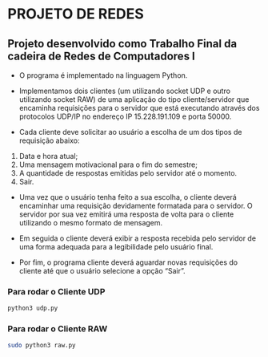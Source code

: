 # PROJETO DE REDES

## Projeto desenvolvido como Trabalho Final da cadeira de Redes de Computadores I

- O programa é implementado na linguagem Python. 

- Implementamos dois clientes (um utilizando socket UDP e outro utilizando socket RAW) de uma
aplicação do tipo cliente/servidor que encaminha requisições para o servidor que está executando através
dos protocolos UDP/IP no endereço IP 15.228.191.109 e porta 50000.

- Cada cliente deve solicitar ao
usuário a escolha de um dos tipos de requisição abaixo:
1. Data e hora atual;
2. Uma mensagem motivacional para o fim do semestre;
3. A quantidade de respostas emitidas pelo servidor até o momento.
4. Sair.

- Uma vez que o usuário tenha feito a sua escolha, o cliente deverá encaminhar uma requisição
devidamente formatada para o servidor. O servidor por sua vez emitirá uma resposta de volta para o cliente utilizando o mesmo formato de
mensagem.

- Em seguida o cliente deverá exibir a resposta recebida pelo servidor de uma forma adequada
para a legibilidade pelo usuário final.

- Por fim, o programa cliente deverá aguardar novas requisições do
cliente até que o usuário selecione a opção “Sair”.


### Para rodar o Cliente UDP
```bash
python3 udp.py
```

### Para rodar o Cliente RAW
```bash
sudo python3 raw.py
```

